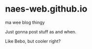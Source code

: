 # naes-web.github.io
ma wee blog thingy

Just gonna post stuff as and when. 

Like Bebo, but cooler right?

